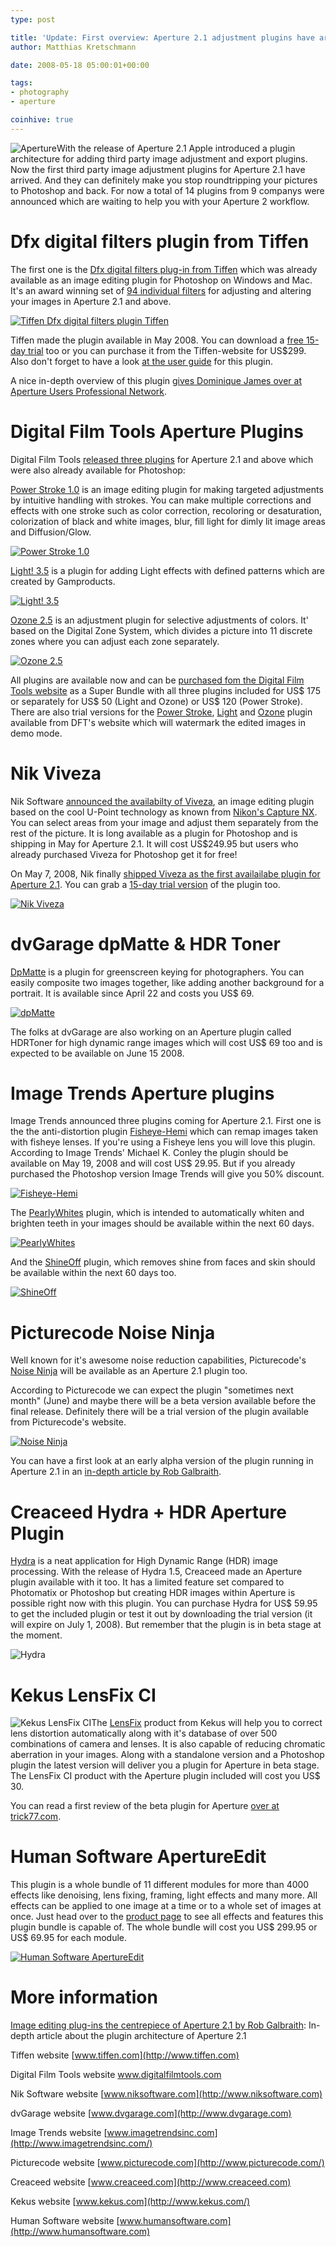 ```yaml
---
type: post

title: 'Update: First overview: Aperture 2.1 adjustment plugins have arrived'
author: Matthias Kretschmann

date: 2008-05-18 05:00:01+00:00

tags:
- photography
- aperture

coinhive: true
---
```


![Aperture](../media/aperture97.png)With the release of Aperture 2.1 Apple introduced a plugin architecture for adding third party image adjustment and export plugins. Now the first third party image adjustment plugins for Aperture 2.1 have arrived. And they can definitely make you stop roundtripping your pictures to Photoshop and back. For now a total of 14 plugins from 9 companys were announced which are waiting to help you with your Aperture 2 workflow.

<!-- more -->

# Dfx digital filters plugin from Tiffen



The first one is the [Dfx digital filters plug-in from Tiffen](http://www.tiffen.com/products.html?tablename=dfx) which was already available as an image editing plugin for Photoshop on Windows and Mac. It's an award winning set of [94 individual filters](http://www.tiffen.com/dfx_filter_effects_ig.html) for adjusting and altering your images in Aperture 2.1 and above.

[![Tiffen Dfx digital filters plugin Tiffen](../media/tiffen_aperture.jpg)](../media/tiffen_aperture.jpg)

Tiffen made the plugin available in May 2008. You can download a [free 15-day trial](http://www.tiffen.com/dfx_downloads.html) too or you can purchase it from the Tiffen-website for US$299. Also don't forget to have a look [at the user guide](http://www.tiffen.com/userimages/Dfx-v1-Photo-UserGuide.pdf) for this plugin.

A nice in-depth overview of this plugin [gives Dominique James over at Aperture Users Professional Network](http://www.apertureprofessional.com/showthread.php?t=15225).

# Digital Film Tools Aperture Plugins

Digital Film Tools [released three plugins](http://www.digitalfilmtools.com/apertureprods.htm) for Aperture 2.1 and above which were also already available for Photoshop:

[Power Stroke 1.0](http://www.digitalfilmtools.com/powerstroke/index.htm) is an image editing plugin for making targeted adjustments by intuitive handling with strokes. You can make multiple corrections and effects with one stroke such as color correction, recoloring or desaturation, colorization of black and white images, blur, fill light for dimly lit image areas and Diffusion/Glow.

[![Power Stroke 1.0](../media/dft-powerstroke_uis.jpg)](../media/dft-powerstroke_uis.jpg)

[Light! 3.5](http://www.digitalfilmtools.com/light/) is a plugin for adding Light effects with defined patterns which are created by Gamproducts.

[![Light! 3.5](../media/dft-light_ui.jpg)](../media/dft-light_ui.jpg)

[Ozone 2.5](http://www.digitalfilmtools.com/ozone/) is an adjustment plugin for selective adjustments of colors. It' based on the Digital Zone System, which divides a picture into 11 discrete zones where you can adjust each zone separately.

[![Ozone 2.5](../media/dft-ozone_ui.jpg)](../media/dft-ozone_ui.jpg)


All plugins are available now and can be [purchased fom the Digital Film Tools website](http://www.digitalfilmtools.com/buy/home.php?cat=38) as a Super Bundle with all three plugins included for US$ 175 or separately for US$ 50 (Light and Ozone) or US$ 120 (Power Stroke). There are also trial versions for the [Power Stroke](http://www.digitalfilmtools.com/powerstroke/media.htm), [Light](http://www.digitalfilmtools.com/light/media.htm) and [Ozone](http://www.digitalfilmtools.com/ozone/media.htm) plugin available from DFT's website which will watermark the edited images in demo mode.

# Nik Viveza

Nik Software [announced the availabilty of Viveza](http://www.niksoftware.com/viveza/usa/entry.php?view=intro/viveza_aperture_announcement.shtml), an image editing plugin based on the cool U-Point technology as known from [Nikon's Capture NX](http://imaging.nikon.com/products/imaging/lineup/software/capturenx/index.htm). You can select areas from your image and adjust them separately from the rest of the picture. It is long available as a plugin for Photoshop and is shipping in May for Aperture 2.1. It will cost US$249.95 but users who already purchased Viveza for Photoshop get it for free!

On May 7, 2008, Nik finally [shipped Viveza as the first availailabe plugin for Aperture 2.1](http://www.kremalicious.com/2008/05/nik-ships-viveza-as-the-first-available-aperture-editing-plugin/). You can grab a [15-day trial version](http://www.niksoftware.com/site/cont_index.php?nav_top=367&cms_child=__demo&productId=257) of the plugin too.

[![Nik Viveza](../media/viveza_aperture_ui.jpg)](../media/viveza_aperture_ui.jpg)

# dvGarage dpMatte & HDR Toner

[DpMatte](http://www.dvgarage.com/prod/prod.php?prod=dpmatte) is a plugin for greenscreen keying for photographers. You can easily composite two images together, like adding another background for a portrait. It is available since April 22 and costs you US$ 69.

[![dpMatte](../media/dpmatte_index1.jpg)](../media/dpmatte_index1.jpg)

The folks at dvGarage are also working on an Aperture plugin called HDRToner for high dynamic range images which will cost US$ 69 too and is expected to be available on June 15 2008.

# Image Trends Aperture plugins

Image Trends announced three plugins coming for Aperture 2.1. First one is the the anti-distortion plugin [Fisheye-Hemi](http://www.imagetrendsinc.com/products/prodpage_hemi.asp) which can remap images taken with fisheye lenses. If you're using a Fisheye lens you will love this plugin. According to Image Trends' Michael K. Conley the plugin should be available on May 19, 2008 and will cost US$ 29.95. But if you already purchased the Photoshop version Image Trends will give you 50% discount.

[![Fisheye-Hemi](../media/imagetrends_hemi_10.jpg)](../media/imagetrends_hemi_10.jpg)

The [PearlyWhites](http://www.imagetrendsinc.com/products/prodpage_pearly.asp) plugin, which is intended to automatically whiten and brighten teeth in your images should be available within the next 60 days.

[![PearlyWhites](../media/imagetrends_pearlywhite.png)](../media/imagetrends_pearlywhite.png)

And the [ShineOff](http://www.imagetrendsinc.com/products/prodpage_shine.asp) plugin, which removes shine from faces and skin should be available within the next 60 days too.

[![ShineOff](../media/imagestrends_shieoff.jpg)](../media/imagestrends_shieoff.jpg)

# Picturecode Noise Ninja

Well known for it's awesome noise reduction capabilities, Picturecode's [Noise Ninja](http://www.picturecode.com/nn_overview.htm) will be available as an Aperture 2.1 plugin too.

According to Picturecode we can expect the plugin "sometimes next month" (June) and maybe there will be a beta version available before the final release. Definitely there will be a trial version of the plugin available from Picturecode's website.

[![Noise Ninja](../media/noiseninja.png)](../media/noiseninja.png)

You can have a first look at an early alpha version of the plugin running in Aperture 2.1 in an [in-depth article by Rob Galbraith](http://www.robgalbraith.com/bins/content_page.asp?cid=7-9308-9356).

# Creaceed Hydra + HDR Aperture Plugin

[Hydra](http://www.creaceed.com/hydra/) is a neat application for High Dynamic Range (HDR) image processing. With the release of Hydra 1.5, Creaceed made an Aperture plugin available with it too. It has a limited feature set compared to Photomatix or Photoshop but creating HDR images within Aperture is possible right now with this plugin. You can purchase Hydra for US$ 59.95 to get the included plugin or test it out by downloading the trial version (it will expire on July 1, 2008). But remember that the plugin is in beta stage at the moment.

![Hydra](../media/creaceed_hydra.png)

# Kekus LensFix CI

![Kekus LensFix CI](../media/lensfix_ci.png)The [LensFix](http://www.kekus.com/software/plugin.html) product from Kekus will help you to correct lens distortion automatically along with it's database of over 500 combinations of camera and lenses. It is also capable of reducing chromatic aberration in your images. Along with a standalone version and a Photoshop plugin the latest version will deliver you a plugin for Aperture in beta stage. The LensFix CI product with the Aperture plugin included will cost you US$ 30.

You can read a first review of the beta plugin for Aperture [over at trick77.com](http://www.trick77.com/2008/05/18/review-lens-correction-plug-in-kekus-lensfix-for-aperture-2/).

# Human Software ApertureEdit

This plugin is a whole bundle of 11 different modules for more than 4000 effects like denoising, lens fixing, framing, light effects and many more. All effects can be applied to one image at a time or to a whole set of images at once. Just head over to the [product page](http://www.humansoftware.com/pages1200/ApertureEdit/HSapertureedit11.html) to see all effects and features this plugin bundle is capable of. The whole bundle will cost you US$ 299.95 or US$ 69.95 for each module.

[![Human Software ApertureEdit](../media/apertureedit_interface.jpg)](../media/apertureedit_interface.jpg)

# More information

[Image editing plug-ins the centrepiece of Aperture 2.1 by Rob Galbraith](http://www.robgalbraith.com/bins/content_page.asp?cid=7-9308-9356): In-depth article about the plugin architecture of Aperture 2.1

Tiffen website
[www.tiffen.com](http://www.tiffen.com)

Digital Film Tools website
[www.digitalfilmtools.com ](http://www.digitalfilmtools.com)

Nik Software website
[www.niksoftware.com](http://www.niksoftware.com)

dvGarage website
[www.dvgarage.com](http://www.dvgarage.com)

Image Trends website
[www.imagetrendsinc.com](http://www.imagetrendsinc.com/)

Picturecode website
[www.picturecode.com](http://www.picturecode.com/)

Creaceed website
[www.creaceed.com](http://www.creaceed.com)

Kekus website
[www.kekus.com](http://www.kekus.com/)

Human Software website
[www.humansoftware.com](http://www.humansoftware.com)
